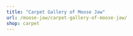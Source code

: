 ```yaml
---
title: "Carpet Gallery of Moose Jaw"
url: /moose-jaw/carpet-gallery-of-moose-jaw/
shop: carpet
---
```

